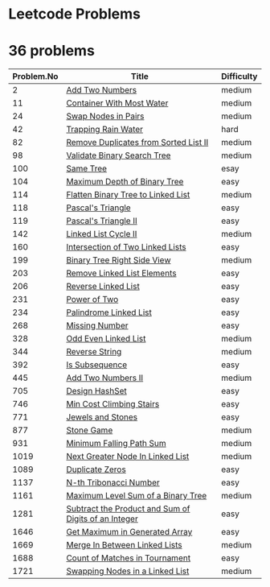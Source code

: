 # Leetcode Problems

# 36 problems

| Problem.No | Title                                                                                                                                       | Difficulty |
| ---------- | ------------------------------------------------------------------------------------------------------------------------------------------- | ---------- |
| 2          | [Add Two Numbers](https://leetcode.com/problems/add-two-numbers/)                                                                           | medium     |
| 11         | [Container With Most Water](https://leetcode.com/problems/container-with-most-water/)                                                       | medium     |
| 24         | [Swap Nodes in Pairs](https://leetcode.com/problems/swap-nodes-in-pairs/)                                                                   | medium     |
| 42         | [Trapping Rain Water](https://leetcode.com/problems/trapping-rain-water/)                                                                   | hard       |
| 82         | [Remove Duplicates from Sorted List II](https://leetcode.com/problems/remove-duplicates-from-sorted-list-ii/)                               | medium     |
| 98         | [ Validate Binary Search Tree](https://leetcode.com/problems/validate-binary-search-tree)                                                   | medium     |
| 100        | [Same Tree](https://leetcode.com/problems/same-tree/)                                                                                       | esay       |
| 104        | [Maximum Depth of Binary Tree](https://leetcode.com/problems/maximum-depth-of-binary-tree/)                                                 | easy       |
| 114        | [Flatten Binary Tree to Linked List](https://leetcode.com/problems/flatten-binary-tree-to-linked-list/)                                     | medium     |
| 118        | [Pascal's Triangle](https://leetcode.com/problems/pascals-triangle/)                                                                        | easy       |
| 119        | [Pascal's Triangle II](https://leetcode.com/problems/pascals-triangle-ii/)                                                                  | easy       |
| 142        | [Linked List Cycle II](https://leetcode.com/problems/linked-list-cycle-ii/)                                                                 | medium     |
| 160        | [Intersection of Two Linked Lists](https://leetcode.com/problems/intersection-of-two-linked-lists/)                                         | easy       |
| 199        | [Binary Tree Right Side View](https://leetcode.com/problems/binary-tree-right-side-view/)                                                   | medium     |
| 203        | [Remove Linked List Elements](https://leetcode.com/problems/remove-linked-list-elements/)                                                   | easy       |
| 206        | [Reverse Linked List](https://leetcode.com/problems/reverse-linked-list/)                                                                   | easy       |
| 231        | [Power of Two](https://leetcode.com/problems/power-of-two/)                                                                                 | easy       |
| 234        | [Palindrome Linked List](https://leetcode.com/problems/palindrome-linked-list/)                                                             | easy       |
| 268        | [Missing Number](https://leetcode.com/problems/missing-number/)                                                                             | easy       |
| 328        | [Odd Even Linked List](https://leetcode.com/problems/odd-even-linked-list/)                                                                 | medium     |
| 344        | [Reverse String](https://leetcode.com/problems/reverse-string/)                                                                             | medium     |
| 392        | [Is Subsequence](https://leetcode.com/problems/is-subsequence/)                                                                             | easy       |
| 445        | [Add Two Numbers II](https://leetcode.com/problems/add-two-numbers-ii/)                                                                     | medium     |
| 705        | [Design HashSet](https://leetcode.com/problems/design-hashset/)                                                                             | easy       |
| 746        | [Min Cost Climbing Stairs](https://leetcode.com/problems/min-cost-climbing-stairs/)                                                         | easy       |
| 771        | [Jewels and Stones](https://leetcode.com/problems/jewels-and-stones/submissions/)                                                           | easy       |
| 877        | [Stone Game](https://leetcode.com/problems/stone-game/)                                                                                     | medium     |
| 931        | [Minimum Falling Path Sum](https://leetcode.com/problems/minimum-falling-path-sum/)                                                         | medium     |
| 1019       | [Next Greater Node In Linked List](https://leetcode.com/problems/next-greater-node-in-linked-list/)                                         | medium     |
| 1089       | [Duplicate Zeros](https://leetcode.com/problems/duplicate-zeros/)                                                                           | easy       |
| 1137       | [N-th Tribonacci Number](https://leetcode.com/problems/n-th-tribonacci-number/)                                                             | easy       |
| 1161       | [Maximum Level Sum of a Binary Tree](https://leetcode.com/problems/maximum-level-sum-of-a-binary-tree/)                                     | medium     |
| 1281       | [Subtract the Product and Sum of Digits of an Integer](https://leetcode.com/problems/subtract-the-product-and-sum-of-digits-of-an-integer/) | easy       |
| 1646       | [Get Maximum in Generated Array](https://leetcode.com/problems/get-maximum-in-generated-array/)                                             | easy       |
| 1669       | [Merge In Between Linked Lists](https://leetcode.com/problems/merge-in-between-linked-lists/)                                               | medium     |
| 1688       | [Count of Matches in Tournament](https://leetcode.com/problems/count-of-matches-in-tournament/)                                             | easy       |
| 1721       | [Swapping Nodes in a Linked List](https://leetcode.com/problems/swapping-nodes-in-a-linked-list/)                                           | medium     |
